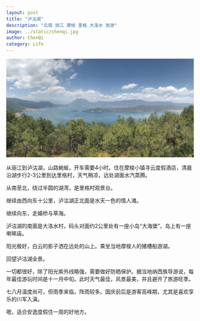 ```yaml
---
layout: post
title: "泸沽湖"
description: "云南 丽江 摩梭 里格 大洛水 旅游"
image: ../static/chenqi.jpg
author: ChenQi
category: Life
---
```


![泸沽湖](../static/lugu_lake.jpg)

从丽江到泸沽湖，山路蜿蜒，开车需要4小时。住在摩梭小镇寻云度假酒店，清晨沿湖步行2-3公里到达里格村，天气稍凉，远处湖面水汽蒸腾。

从南至北，绕过半圆的湖湾，是里格村观景台。

继续由西向东十公里，泸沽湖正北面是水天一色的情人滩。

继续向东，走婚桥与草海。

泸沽湖的南面是大洛水村，码头对面约2公里处有一座小岛“大海堡”，岛上有一座喇嘛庙。

阳光极好，白云的影子洒在远处的山上。乘坐当地摩梭人的猪槽船游湖。

回望泸沽湖全景。

一切都很好，除了阳光紫外线略强，需要做好防晒保护。据当地纳西族导游说，每年最佳游玩时间是十一月中旬。此时天气最佳，风景最美，并且避开了旅游旺季。

七八月温度尚可，但雨季来临，阵雨较多。国庆前后是游客高峰期，尤其是喜欢享乐的川军入滇。

嗯，适合安逸度假住一周的好地方。
